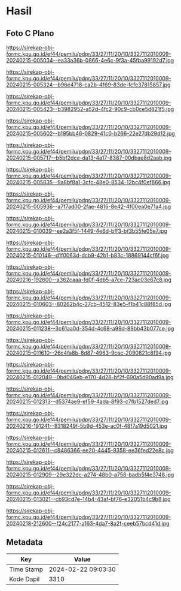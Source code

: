 # Hasil

## Foto C Plano

https://sirekap-obj-formc.kpu.go.id/ef44/pemilu/pdpr/33/27/11/20/10/3327112010009-20240215-005034--ea33a36b-0866-4e6c-9f3a-45fba99192d7.jpg

https://sirekap-obj-formc.kpu.go.id/ef44/pemilu/pdpr/33/27/11/20/10/3327112010009-20240215-005324--b96e4718-ca2b-4f69-83de-fcfe37815857.jpg

https://sirekap-obj-formc.kpu.go.id/ef44/pemilu/pdpr/33/27/11/20/10/3327112010009-20240215-005423--b3982952-a52d-4fc2-90c9-cb0ce5d821f5.jpg

https://sirekap-obj-formc.kpu.go.id/ef44/pemilu/pdpr/33/27/11/20/10/3327112010009-20240215-005602--b195bb46-0829-41c0-b266-22e27db29d12.jpg

https://sirekap-obj-formc.kpu.go.id/ef44/pemilu/pdpr/33/27/11/20/10/3327112010009-20240215-005717--b5bf2dce-da13-4a17-8387-00dbae8d2aab.jpg

https://sirekap-obj-formc.kpu.go.id/ef44/pemilu/pdpr/33/27/11/20/10/3327112010009-20240215-005835--9a6bf8a1-3cfc-48e0-8534-12bc4f0ef866.jpg

https://sirekap-obj-formc.kpu.go.id/ef44/pemilu/pdpr/33/27/11/20/10/3327112010009-20240215-005936--a7f7ad00-2fae-4816-8e42-4f00ea0e71a4.jpg

https://sirekap-obj-formc.kpu.go.id/ef44/pemilu/pdpr/33/27/11/20/10/3327112010009-20240215-010039--ee2a3f5f-1449-4e6d-bff3-bf3b55fe05e7.jpg

https://sirekap-obj-formc.kpu.go.id/ef44/pemilu/pdpr/33/27/11/20/10/3327112010009-20240215-010146--d1f0063d-dcb9-42b1-b83c-18869144cf6f.jpg

https://sirekap-obj-formc.kpu.go.id/ef44/pemilu/pdpr/33/27/11/20/10/3327112010009-20240216-192600--a362caaa-fd0f-4db5-a7ce-723ac03e67c8.jpg

https://sirekap-obj-formc.kpu.go.id/ef44/pemilu/pdpr/33/27/11/20/10/3327112010009-20240215-010603--80262b4c-27cb-4512-83e5-f1b41c88f85d.jpg

https://sirekap-obj-formc.kpu.go.id/ef44/pemilu/pdpr/33/27/11/20/10/3327112010009-20240215-011238--3c61aa0d-354d-4c68-a99d-89bb43b077ce.jpg

https://sirekap-obj-formc.kpu.go.id/ef44/pemilu/pdpr/33/27/11/20/10/3327112010009-20240215-011610--26c4fa8b-8d87-4963-9cac-2090821c8f94.jpg

https://sirekap-obj-formc.kpu.go.id/ef44/pemilu/pdpr/33/27/11/20/10/3327112010009-20240215-012049--0bd046eb-e170-4d28-bf2f-690a5d90ad9a.jpg

https://sirekap-obj-formc.kpu.go.id/ef44/pemilu/pdpr/33/27/11/20/10/3327112010009-20240215-012313--d5374ae9-ef59-4ada-8f93-c7fb1527ded7.jpg

https://sirekap-obj-formc.kpu.go.id/ef44/pemilu/pdpr/33/27/11/20/10/3327112010009-20240216-191241--8318249f-5b9d-453e-ac0f-48f7a19d5021.jpg

https://sirekap-obj-formc.kpu.go.id/ef44/pemilu/pdpr/33/27/11/20/10/3327112010009-20240215-012611--c8486366-ee20-4445-9358-ee36fed22e8c.jpg

https://sirekap-obj-formc.kpu.go.id/ef44/pemilu/pdpr/33/27/11/20/10/3327112010009-20240215-012909--29e322dc-a274-48b0-a758-badb5f4e3748.jpg

https://sirekap-obj-formc.kpu.go.id/ef44/pemilu/pdpr/33/27/11/20/10/3327112010009-20240215-013021--cb93cd7e-14b4-43af-bf76-e32051b4c9b8.jpg

https://sirekap-obj-formc.kpu.go.id/ef44/pemilu/pdpr/33/27/11/20/10/3327112010009-20240218-212600--f24c2177-a163-4da7-8a2f-ceeb57bcd41d.jpg


## Metadata

| Key        | Value               |
| ---------- | ------------------- |
| Time Stamp | 2024-02-22 09:03:30 |
| Kode Dapil | 3310                |



